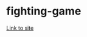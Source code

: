 # fighting-game
[Link to site](https://6274d1f898b0223be13ff21a--melodic-otter-8f00ae.netlify.app/)
